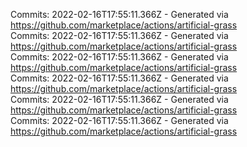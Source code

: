 Commits: 2022-02-16T17:55:11.366Z - Generated via https://github.com/marketplace/actions/artificial-grass
<br>
Commits: 2022-02-16T17:55:11.366Z - Generated via https://github.com/marketplace/actions/artificial-grass
<br>
Commits: 2022-02-16T17:55:11.366Z - Generated via https://github.com/marketplace/actions/artificial-grass
<br>
Commits: 2022-02-16T17:55:11.366Z - Generated via https://github.com/marketplace/actions/artificial-grass
<br>
Commits: 2022-02-16T17:55:11.366Z - Generated via https://github.com/marketplace/actions/artificial-grass
<br>
Commits: 2022-02-16T17:55:11.366Z - Generated via https://github.com/marketplace/actions/artificial-grass
<br>
